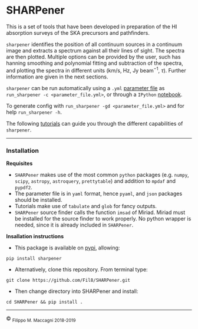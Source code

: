 # SHARPener


This is a set of tools that have been developed in preparation of the HI absorption surveys of the SKA precursors and pathfinders.

`sharpener` identifies the position of all continuum sources in a continuum image and extracts a spectrum against all their lines of sight. The spectra are then plotted. Multiple options can be provided by the user, such has hanning smoothing and polynomial fitting and subtraction of the spectra, and plotting the spectra in different units (km/s, Hz, Jy beam$^{-1}$, $\tau$). Further information are given in the next sections.

`sharpener` can be run automatically using a `.yml` [parameter file](https://github.com/Fil8/SHARPener/wiki/Parameter-file) as  `run_sharpener -c <parameter_file.yml>`, or through a `IPython`
[notebook](https://github.com/Fil8/SHARPener/blob/master/tutorials/T2_automated_run.ipynb).

To generate config with `run_sharpener -gd <parameter_file.yml>` and for help `run_sharpener -h`.

The following [tutorials](https://github.com/Fil8/SHARPener/tree/master/tutorials) can guide you through the different capabilities of `sharpener`.

***

### Installation

**Requisites**
- `SHARPener` makes use of the most common `python` packages (e.g. `numpy`, `scipy`, `astropy`, `astroquery`, `prettytable`) and addition to `mpdaf` and `pypdf2`.
- The parameter file is in `yaml` format, hence `pyaml`, and `json` packages should be installed.
- Tutorials make use of `tabulate` and `glob` for fancy outputs.
- `SHARPener` source finder calls the function `imsad` of Miriad. Miriad must be installed for the source finder to work properly. No python wrapper is needed, since it is already included in `SHARPener`.

**Insallation instructions**

- This package is available on [pypi](https://pypi.org/project/sharpener/), allowing:

```
pip install sharpener
```

- Alternatively, clone this repository. From terminal type:

```
git clone https://github.com/Fil8/SHARPener.git
```

- Then change directory into SHARPener and install:

```
cd SHARPener && pip install .

```

 
 ***
 <p>&copy <sub> Filippo M. Maccagni 2018-2019 </sub></p>
